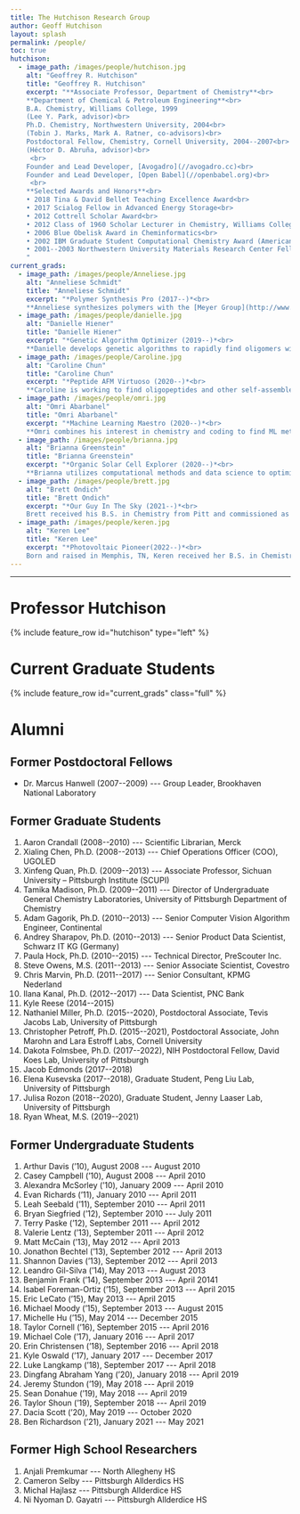 ```yaml
---
title: The Hutchison Research Group
author: Geoff Hutchison
layout: splash
permalink: /people/
toc: true
hutchison:
  - image_path: /images/people/hutchison.jpg
    alt: "Geoffrey R. Hutchison"
    title: "Geoffrey R. Hutchison"
    excerpt: "**Associate Professor, Department of Chemistry**<br>
    **Department of Chemical & Petroleum Engineering**<br>
    B.A. Chemistry, Williams College, 1999
    (Lee Y. Park, advisor)<br>
    Ph.D. Chemistry, Northwestern University, 2004<br>
    (Tobin J. Marks, Mark A. Ratner, co-advisors)<br>
    Postdoctoral Fellow, Chemistry, Cornell University, 2004--2007<br>
    (Héctor D. Abruña, advisor)<br>
     <br>
    Founder and Lead Developer, [Avogadro](//avogadro.cc)<br>
    Founder and Lead Developer, [Open Babel](//openbabel.org)<br>
     <br>
    **Selected Awards and Honors**<br>
    • 2018 Tina & David Bellet Teaching Excellence Award<br>
    • 2017 Scialog Fellow in Advanced Energy Storage<br>
    • 2012 Cottrell Scholar Award<br>
    • 2012 Class of 1960 Scholar Lecturer in Chemistry, Williams College<br>
    • 2006 Blue Obelisk Award in Cheminformatics<br>
    • 2002 IBM Graduate Student Computational Chemistry Award (American Chemical Society)<br>
    • 2001--2003 Northwestern University Materials Research Center Fellowship<br>
    "
current_grads:
  - image_path: /images/people/Anneliese.jpg
    alt: "Anneliese Schmidt"
    title: "Anneliese Schmidt"
    excerpt: "*Polymer Synthesis Pro (2017--)*<br>
    **Anneliese synthesizes polymers with the [Meyer Group](http://www.meyer-chemistry.com), designing conjugated, polarizable sequenced oligomers for high capacitance energy storage.** Anneliese received her B.S. in chemistry from the University of South Carolina Upstate, with industrial research at Milliken and Company, where she synthesized small molecules as additives to improve various polymers’ properties, e.g. toughness or permeability.  The goal of my current project is to understand how the sequence of polymer side chains affects the dielectric constant of the polymer."
  - image_path: /images/people/danielle.jpg
    alt: "Danielle Hiener"
    title: "Danielle Hiener"
    excerpt: "*Genetic Algorithm Optimizer (2019--)*<br>
    **Danielle develops genetic algorithms to rapidly find oligomers with interesting electronic structure properties.** Danielle grew up in the Pittsburgh region and attended Grove City College, where she earned her B.S. in Chemistry. As an undergrad, she participated in computational research exploring temporary anion states. She enjoys sewing and ballroom/swing dancing."
  - image_path: /images/people/Caroline.jpg
    alt: "Caroline Chun"
    title: "Caroline Chun"
    excerpt: "*Peptide AFM Virtuoso (2020--)*<br>
    **Caroline is working to find oligopeptides and other self-assembled monolayers with piezo activity using piezo-force microscopy (PFM/AFM) and calculations.** Caroline grew up in Philadelphia, South Korea, and Virginia and received a B.S. in Chemistry from the University of Virginia. Some of her interests include traveling, strolling around, and reading magical realism literature."
  - image_path: /images/people/omri.jpg
    alt: "Omri Abarbanel"
    title: "Omri Abarbanel"
    excerpt: "*Machine Learning Maestro (2020--)*<br>
    **Omri combines his interest in chemistry and coding to find ML methods for rapid screening of complex molecular properties.** Omri was born in Israel and moved to the United States in 2011. He received his B.S. in Chemistry from CUNY Hunter College in 2017, and did a research internship on second harmonic generation imaging of peptide self-assembly structures with Dr. Rein Ulijn at CUNY Advanced Science Research Center. After that, he moved to Pittsburgh in 2018 to start his graduate program in Chemistry at the University of Pittsburgh."
  - image_path: /images/people/brianna.jpg
    alt: "Brianna Greenstein"
    title: "Brianna Greenstein"
    excerpt: "*Organic Solar Cell Explorer (2020--)*<br>
    **Brianna utilizes computational methods and data science to optimize organic solar cells.** Brianna grew up in New York and received her B.S. in Chemistry from SUNY Binghamton University, where she did research on metal alloy nanoparticles as catalysts for CO<sub>2</sub> reduction. Here at Pitt, she was lured away from nanoparticle research during the COVID-19 lockdown. During her free time she enjoys painting and drawing."
  - image_path: /images/people/brett.jpg
    alt: "Brett Ondich"
    title: "Brett Ondich"
    excerpt: "*Our Guy In The Sky (2021--)*<br>
    Brett received his B.S. in Chemistry from Pitt and commissioned as an officer in the Air Force in 2018. After spending three years in Florida working as a CBRNE Engineering Analyst, Brett is excited to return to Pitt through the Air Force’s Advanced Academic Degree program. During his free time, Brett enjoys attending as many Pitt sporting events as possible and reading."
  - image_path: /images/people/keren.jpg
    alt: "Keren Lee"
    title: "Keren Lee"
    excerpt: "*Photovoltaic Pioneer(2022--)*<br>
    Born and raised in Memphis, TN, Keren received her B.S. in Chemistry from Rhodes College where she conducted research on solvatochromic molybdenum dyes for potential use in dye-sensitized solar cells. In her free time, she enjoys knitting, tending to her houseplants, and foisting plant cuttings upon friends and random passerby."
---
```

---

# Professor Hutchison

{% include feature_row id="hutchison" type="left" %}

# Current Graduate Students

{% include feature_row id="current_grads" class="full" %}

# Alumni

## Former Postdoctoral Fellows

- Dr. Marcus Hanwell (2007--2009) --- Group Leader, Brookhaven National Laboratory

## Former Graduate Students

1. Aaron Crandall (2008--2010) --- Scientific Librarian, Merck
2. Xialing Chen, Ph.D. (2008--2013) --- Chief Operations Officer (COO), UGOLED
3. Xinfeng Quan, Ph.D. (2009--2013) --- Associate Professor, Sichuan University – Pittsburgh Institute (SCUPI)
4. Tamika Madison, Ph.D. (2009--2011) --- Director of Undergraduate General Chemistry Laboratories, University of Pittsburgh Department of Chemistry
5. Adam Gagorik, Ph.D.	 (2010--2013) --- Senior Computer Vision Algorithm Engineer, Continental
6. Andrey Sharapov, Ph.D. (2010--2013) --- Senior Product Data Scientist, Schwarz IT KG (Germany)
7. Paula Hock, Ph.D.	(2010--2015) --- Technical Director, PreScouter Inc.
8. Steve Owens, M.S.	(2011--2013) --- Senior Associate Scientist, Covestro
9. Chris Marvin, Ph.D.	(2011--2017) --- Senior Consultant, KPMG Nederland
10. Ilana Kanal, Ph.D. (2012--2017) --- Data Scientist, PNC Bank
11. Kyle Reese (2014--2015)
12. Nathaniel Miller, Ph.D.	(2015--2020), Postdoctoral Associate, Tevis Jacobs Lab, University of Pittsburgh
13. Christopher Petroff, Ph.D. (2015--2021), Postdoctoral Associate, John Marohn and Lara Estroff Labs, Cornell University
14. Dakota Folmsbee, Ph.D. (2017--2022), NIH Postdoctoral Fellow, David Koes Lab, University of Pittsburgh
15. Jacob Edmonds (2017--2018)
16. Elena Kusevska	(2017--2018), Graduate Student, Peng Liu Lab, University of Pittsburgh
17. Julisa Rozon (2018--2020), Graduate Student, Jenny Laaser Lab, University of Pittsburgh
18. Ryan Wheat, M.S. (2019--2021)

## Former Undergraduate Students

1. Arthur Davis (’10),		August 2008 --- August 2010
2. Casey Campbell (’10),		August 2008 --- April 2010
3. Alexandra McSorley (’10),		January 2009 --- April 2010
4. Evan Richards (’11),		January 2010 --- April 2011
5. Leah Seebald (’11),		September 2010 --- April 2011
6. Bryan Siegfried (’12),		September 2010 --- July 2011
7. Terry Paske (’12),		September 2011 --- April 2012
8. Valerie Lentz (’13),		September 2011 --- April 2012
9. Matt McCain (’13),		May 2012 --- April 2013
10. Jonathon Bechtel (’13),		September 2012 --- April 2013
11. Shannon Davies (’13),	September 2012 --- April 2013
12. Leandro Gil-Silva (’14),		May 2013 --- August 2013
13. Benjamin Frank (’14),		September 2013 --- April 20141
14. Isabel Foreman-Ortiz (’15),		September 2013 --- April 2015
15. Eric LeCato (’15),		May 2013 --- April 2015
16. Michael Moody (’15),		September 2013 --- August 2015
17. Michelle Hu (’15),		May 2014 --- December 2015
18. Taylor Cornell (’16),		September 2015 --- April 2016
19. Michael Cole (’17),		January 2016 --- April 2017
20. Erin Christensen (’18),		September 2016 --- April 2018
21. Kyle Oswald (’17),		January 2017 --- December 2017
22. Luke Langkamp (’18),		September 2017 --- April 2018
23. Dingfang Abraham Yang (’20),		January 2018 --- April 2019
24. Jeremy Stundon (’19),		May 2018 --- April 2019
25. Sean Donahue (’19),		May 2018 --- April 2019
26. Taylor Shoun (’19),		September 2018 --- April 2019
27. Dacia Scott (’20),		May 2019 --- October 2020
28. Ben Richardson (’21),    January 2021 --- May 2021

## Former High School Researchers

1. Anjali Premkumar --- North Allegheny HS
2. Cameron Selby --- Pittsburgh Allderdics HS
3. Michal Hajlasz --- Pittsburgh Allderdice HS
4. Ni Nyoman D. Gayatri --- Pittsburgh Allderdice HS

